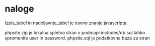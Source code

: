 # naloge

Izpis_tabel in nadeljavnje_tabel je osvno znanje javascripta.

phpsite.zip je lokalna spletna stran v podmapi includes/db.sql lahko spremenite user in password.
phpsite.sql je podatkovna baza za stran
